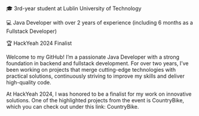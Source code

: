 🎓 3rd-year student at Lublin University of Technology 

💻 Java Developer with over 2 years of experience (including 6 months as a Fullstack Developer) 

🏆 HackYeah 2024 Finalist

Welcome to my GitHub! I’m a passionate Java Developer with a strong foundation in backend and fullstack development. For over two years, I’ve been working on projects that merge cutting-edge technologies with practical solutions, continuously striving to improve my skills and deliver high-quality code.

At HackYeah 2024, I was honored to be a finalist for my work on innovative solutions. One of the highlighted projects from the event is CountryBike, which you can check out under this link: CountryBike.
